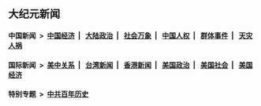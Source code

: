 ## 大纪元新闻

#### 中国新闻 &nbsp;>&nbsp; [中国经济](indexes/ncid283/README.md?11131645) &nbsp;| &nbsp; [大陆政治](indexes/ncid277/README.md?11131645) &nbsp;| &nbsp; [社会万象](indexes/ncid282/README.md?11131645) &nbsp;| &nbsp; [中国人权](indexes/ncid278/README.md?11131645) &nbsp;| &nbsp; [群体事件](indexes/ncid279/README.md?11131645) &nbsp;| &nbsp; [天灾人祸](indexes/ncid280/README.md?11131645)

#### 国际新闻 &nbsp;>&nbsp; [美中关系](indexes/nf1412576/README.md?11131645) &nbsp;| &nbsp; [台湾新闻](indexes/ncid1349361/README.md?11131645) &nbsp;| &nbsp; [香港新闻](indexes/ncid1349362/README.md?11131645) &nbsp;| &nbsp; [美国政治](indexes/ncid1078159/README.md?11131645) &nbsp;| &nbsp; [美国社会](indexes/ncid1078160/README.md?11131645) &nbsp;| &nbsp; [美国经济](indexes/ncid1078158/README.md?11131645)

#### 特别专题 &nbsp;>&nbsp; [中共百年历史](https://github.com/epoch-news/epoch-special/blob/master/README.md?11131645)  
